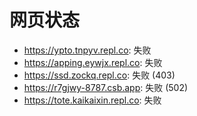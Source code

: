 # 网页状态
- https://ypto.tnpyv.repl.co: 失败
- https://apping.eywjx.repl.co: 失败
- https://ssd.zockq.repl.co: 失败 (403)
- https://r7gjwy-8787.csb.app: 失败 (502)
- https://tote.kaikaixin.repl.co: 失败
